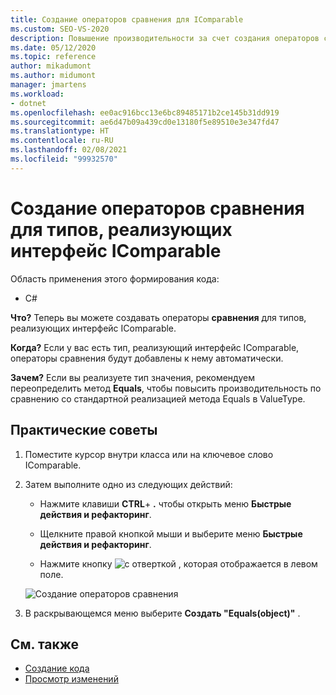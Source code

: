 ```yaml
---
title: Создание операторов сравнения для IComparable
ms.custom: SEO-VS-2020
description: Повышение производительности за счет создания операторов сравнения для типов, реализующих интерфейс IComparable.
ms.date: 05/12/2020
ms.topic: reference
author: mikadumont
ms.author: midumont
manager: jmartens
ms.workload:
- dotnet
ms.openlocfilehash: ee0ac916bcc13e6bc89485171b2ce145b31dd919
ms.sourcegitcommit: ae6d47b09a439cd0e13180f5e89510e3e347fd47
ms.translationtype: HT
ms.contentlocale: ru-RU
ms.lasthandoff: 02/08/2021
ms.locfileid: "99932570"
---
```

# <a name="generate-comparison-operators-for-types-that-implement-icomparable"></a>Создание операторов сравнения для типов, реализующих интерфейс IComparable

Область применения этого формирования кода:

- C#

**Что?** Теперь вы можете создавать операторы **сравнения** для типов, реализующих интерфейс IComparable.

**Когда?** Если у вас есть тип, реализующий интерфейс IComparable, операторы сравнения будут добавлены к нему автоматически.

**Зачем?** Если вы реализуете тип значения, рекомендуем переопределить метод **Equals**, чтобы повысить производительность по сравнению со стандартной реализацией метода Equals в ValueType.

## <a name="how-to"></a>Практические советы

1. Поместите курсор внутри класса или на ключевое слово IComparable.

2. Затем выполните одно из следующих действий:

   - Нажмите клавиши **CTRL**+ **.** чтобы открыть меню **Быстрые действия и рефакторинг**.

   - Щелкните правой кнопкой мыши и выберите меню **Быстрые действия и рефакторинг**.

   - Нажмите кнопку ![с отверткой](../media/screwdriver-icon.png) , которая отображается в левом поле.

   ![Создание операторов сравнения](media/generate-comparison-operators.png)

3. В раскрывающемся меню выберите **Создать "Equals(object)"** .

## <a name="see-also"></a>См. также

- [Создание кода](../code-generation-in-visual-studio.md)
- [Просмотр изменений](../../ide/preview-changes.md)
